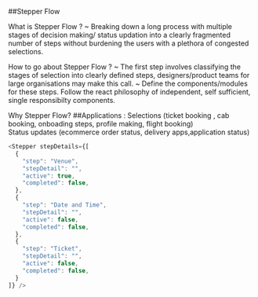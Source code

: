 ##Stepper Flow

What is Stepper Flow ?
  ~ Breaking down a long process with multiple stages of decision making/ status updation into a clearly fragmented number of steps without burdening the users with a plethora of congested selections.
 
How to go about Stepper Flow ?
  ~ The first step involves classifying the stages of selection into clearly defined steps, designers/product teams for large organisations may make this call.
  ~ Define the components/modules for these steps. Follow the react philosophy of independent, self sufficient, single responsibilty components.
  
Why Stepper Flow?
  ##Applications : 
  Selections (ticket booking , cab booking, onboading steps, profile making,  flight booking)  
  Status updates (ecommerce order status, delivery apps,application status)

```js
<Stepper stepDetails={[
  {
    "step": "Venue",
    "stepDetail": "",
    "active": true,
    "completed": false,
  },
  {
    "step": "Date and Time",
    "stepDetail": "",
    "active": false,
    "completed": false,
  },
  {
    "step": "Ticket",
    "stepDetail": "",
    "active": false,
    "completed": false,
  }
]} />
```
